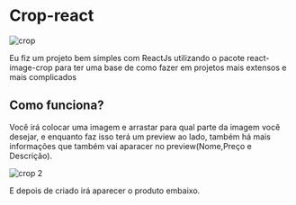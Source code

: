 # Crop-react

![crop](https://github.com/joaoaugusto543/Crop-react/assets/119535029/8995f87b-44a1-48ad-9543-8f52632c8a04)

Eu fiz um projeto bem simples com ReactJs utilizando o pacote react-image-crop para ter uma base de como fazer em projetos mais extensos e mais complicados

## Como funciona?

Você irá colocar uma imagem e arrastar para qual parte da imagem você desejar, e enquanto faz isso terá um preview ao lado, também há mais informações que também vai aparacer no preview(Nome,Preço e Descrição).

![crop 2](https://github.com/joaoaugusto543/Crop-react/assets/119535029/dd57aaec-2c06-4722-aa0a-9d77558cf2f9)

E depois de criado irá aparecer o produto embaixo.
